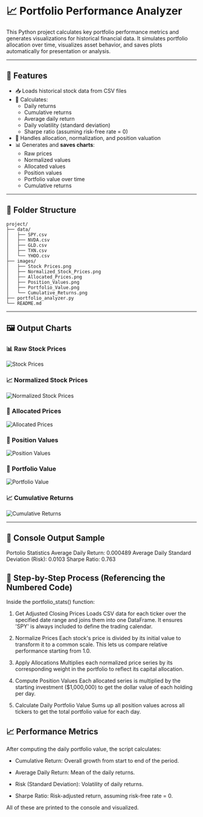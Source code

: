 # 📈 Portfolio Performance Analyzer

This Python project calculates key portfolio performance metrics and generates visualizations for historical financial data. It simulates portfolio allocation over time, visualizes asset behavior, and saves plots automatically for presentation or analysis.

---

## 🚀 Features

- 📥 Loads historical stock data from CSV files
- 🧮 Calculates:
  - Daily returns
  - Cumulative returns
  - Average daily return
  - Daily volatility (standard deviation)
  - Sharpe ratio (assuming risk-free rate = 0)
- 🧩 Handles allocation, normalization, and position valuation
- 📊 Generates and **saves charts**:
  - Raw prices
  - Normalized values
  - Allocated values
  - Position values
  - Portfolio value over time
  - Cumulative returns

---

## 📁 Folder Structure

```
project/
├── data/
│   ├── SPY.csv
│   ├── NVDA.csv
│   ├── GLD.csv
│   ├── TXN.csv
│   └── YHOO.csv
├── images/
│   ├── Stock Prices.png
│   ├── Normalized_Stock_Prices.png
│   ├── Allocated_Prices.png
│   ├── Position_Values.png
│   ├── Portfolio_Value.png
│   └── Cumulative_Returns.png
├── portfolio_analyzer.py
└── README.md
```

---

## 🖼️ Output Charts

### 📊 Raw Stock Prices

![Stock Prices](images/Stock%20Prices.png)

### 📈 Normalized Stock Prices

![Normalized Stock Prices](images/Normalized_Stock_Prices.png)

### 📐 Allocated Prices

![Allocated Prices](images/Allocated_Prices.png)

### 🧮 Position Values

![Position Values](images/Position_Values.png)

### 💼 Portfolio Value

![Portfolio Value](images/Portfolio_Value.png)

### 📈 Cumulative Returns

![Cumulative Returns](images/Cumulative_Returns.png)

---

## 🧪 Console Output Sample

Portolio Statistics
Average Daily Return: 0.000489
Average Daily Standard Deviation (Risk): 0.0103
Sharpe Ratio: 0.763

## 🧭 Step-by-Step Process (Referencing the Numbered Code)

Inside the portfolio_stats() function:

1. Get Adjusted Closing Prices
   Loads CSV data for each ticker over the specified date range and joins them into one DataFrame. It ensures 'SPY' is always included to define the trading calendar.

2. Normalize Prices
   Each stock's price is divided by its initial value to transform it to a common scale. This lets us compare relative performance starting from 1.0.

3. Apply Allocations
   Multiplies each normalized price series by its corresponding weight in the portfolio to reflect its capital allocation.

4. Compute Position Values
   Each allocated series is multiplied by the starting investment ($1,000,000) to get the dollar value of each holding per day.

5. Calculate Daily Portfolio Value
   Sums up all position values across all tickers to get the total portfolio value for each day.

## 📈 Performance Metrics

After computing the daily portfolio value, the script calculates:

- Cumulative Return: Overall growth from start to end of the period.

- Average Daily Return: Mean of the daily returns.

- Risk (Standard Deviation): Volatility of daily returns.

- Sharpe Ratio: Risk-adjusted return, assuming risk-free rate = 0.

All of these are printed to the console and visualized.

